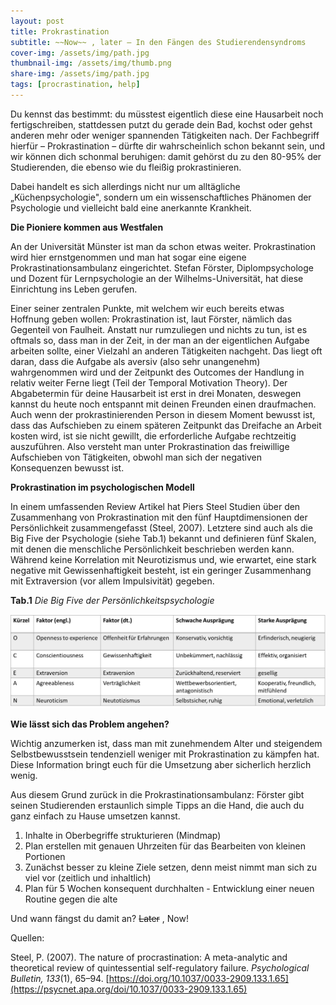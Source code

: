 ```yaml
---
layout: post
title: Prokrastination
subtitle: ~~Now~~ , later – In den Fängen des Studierendensyndroms
cover-img: /assets/img/path.jpg
thumbnail-img: /assets/img/thumb.png
share-img: /assets/img/path.jpg
tags: [procrastination, help]
---
```



Du kennst das bestimmt: du müsstest eigentlich diese eine Hausarbeit noch fertigschreiben, stattdessen putzt du gerade dein Bad, kochst oder gehst anderen mehr oder weniger spannenden Tätigkeiten nach. Der Fachbegriff hierfür – Prokrastination – dürfte dir wahrscheinlich schon bekannt sein, und wir können dich schonmal beruhigen: damit gehörst du zu den 80-95% der Studierenden, die ebenso wie du fleißig prokrastinieren.

Dabei handelt es sich allerdings nicht nur um alltägliche „Küchenpsychologie", sondern um ein wissenschaftliches Phänomen der Psychologie und vielleicht bald eine anerkannte Krankheit.

**Die Pioniere kommen aus Westfalen**

An der Universität Münster ist man da schon etwas weiter. Prokrastination wird hier ernstgenommen und man hat sogar eine eigene Prokrastinationsambulanz eingerichtet. Stefan Förster, Diplompsychologe und Dozent für Lernpsychologie an der Wilhelms-Universität, hat diese Einrichtung ins Leben gerufen.

Einer seiner zentralen Punkte, mit welchem wir euch bereits etwas Hoffnung geben wollen: Prokrastination ist, laut Förster, nämlich das Gegenteil von Faulheit. Anstatt nur rumzuliegen und nichts zu tun, ist es oftmals so, dass man in der Zeit, in der man an der eigentlichen Aufgabe arbeiten sollte, einer Vielzahl an anderen Tätigkeiten nachgeht. Das liegt oft daran, dass die Aufgabe als aversiv (also sehr unangenehm) wahrgenommen wird und der Zeitpunkt des Outcomes der Handlung in relativ weiter Ferne liegt (Teil der Temporal Motivation Theory). Der Abgabetermin für deine Hausarbeit ist erst in drei Monaten, deswegen kannst du heute noch entspannt mit deinen Freunden einen draufmachen. Auch wenn der prokrastinierenden Person in diesem Moment bewusst ist, dass das Aufschieben zu einem späteren Zeitpunkt das Dreifache an Arbeit kosten wird, ist sie nicht gewillt, die erforderliche Aufgabe rechtzeitig auszuführen. Also versteht man unter Prokrastination das freiwillige Aufschieben von Tätigkeiten, obwohl man sich der negativen Konsequenzen bewusst ist.

**Prokrastination im psychologischen Modell**

In einem umfassenden Review Artikel hat Piers Steel Studien über den Zusammenhang von Prokrastination mit den fünf Hauptdimensionen der Persönlichkeit zusammengefasst (Steel, 2007). Letztere sind auch als die Big Five der Psychologie (siehe Tab.1) bekannt und definieren fünf Skalen, mit denen die menschliche Persönlichkeit beschrieben werden kann. Während keine Korrelation mit Neurotizismus und, wie erwartet, eine stark negative mit Gewissenhaftigkeit besteht, ist ein geringer Zusammenhang mit Extraversion (vor allem Impulsivität) gegeben.

**Tab.1**
*Die Big Five der Persönlichkeitspsychologie*

![](Blogartikel%20Prokrastination%20Amelie,%20Jakob.001.png)

**Wie lässt sich das Problem angehen?**

Wichtig anzumerken ist, dass man mit zunehmendem Alter und steigendem Selbstbewusstsein tendenziell weniger mit Prokrastination zu kämpfen hat. Diese Information bringt euch für die Umsetzung aber sicherlich herzlich wenig.

Aus diesem Grund zurück in die Prokrastinationsambulanz: Förster gibt seinen Studierenden erstaunlich simple Tipps an die Hand, die auch du ganz einfach zu Hause umsetzen kannst.

1. Inhalte in Oberbegriffe strukturieren (Mindmap)
2. Plan erstellen mit genauen Uhrzeiten für das Bearbeiten von kleinen Portionen
3. Zunächst besser zu kleine Ziele setzen, denn meist nimmt man sich zu viel vor (zeitlich und inhaltlich)
4. Plan für 5 Wochen konsequent durchhalten - Entwicklung einer neuen Routine gegen die alte

Und wann fängst du damit an? ~~Later~~ , Now!

Quellen:

Steel, P. (2007). The nature of procrastination: A meta-analytic and theoretical review of quintessential self-regulatory failure. _Psychological Bulletin, 133_(1), 65–94. [https://doi.org/10.1037/0033-2909.133.1.65](https://psycnet.apa.org/doi/10.1037/0033-2909.133.1.65)
